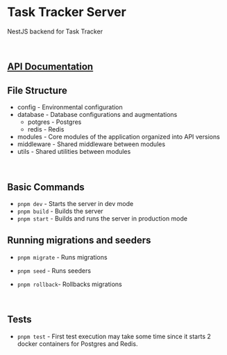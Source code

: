 # Task Tracker Server

NestJS backend for Task Tracker

</br>

## [API Documentation](https://documenter.getpostman.com/view/32343835/2sB2cPk5iX)

## File Structure

- config - Environmental configuration
- database - Database configurations and augmentations
  - potgres - Postgres
  - redis - Redis
- modules - Core modules of the application organized into API versions
- middleware - Shared middleware between modules
- utils - Shared utilities between modules

</br>

## Basic Commands

- `pnpm dev` - Starts the server in dev mode
- `pnpm build` - Builds the server
- `pnpm start` - Builds and runs the server in production mode

## Running migrations and seeders

- `pnpm migrate` - Runs migrations

- `pnpm seed` - Runs seeders

- `pnpm rollback`- Rollbacks migrations

</br>

## Tests

- `pnpm test` - First test execution may take some time since it starts 2 docker containers for Postgres and Redis.

</br>
